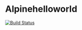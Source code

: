 # Alpinehelloworld

[![Build Status](https://9c9f-185-116-129-161.ngrok-free.app/buildStatus/icon?job=Deployment)](https://9c9f-185-116-129-161.ngrok-free.app/job/Deployment/)